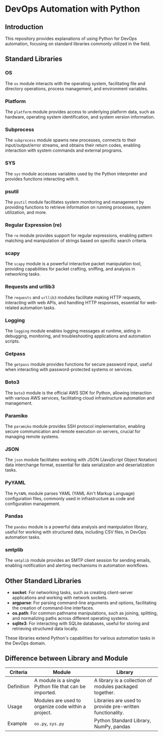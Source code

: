 # DevOps Automation with Python

## Introduction

This repository provides explanations of using Python for DevOps automation, focusing on standard libraries commonly utilized in the field.

## Standard Libraries

### OS

The `os` module interacts with the operating system, facilitating file and directory operations, process management, and environment variables.

### Platform

The `platform` module provides access to underlying platform data, such as hardware, operating system identification, and system version information.

### Subprocess

The `subprocess` module spawns new processes, connects to their input/output/error streams, and obtains their return codes, enabling interaction with system commands and external programs.

### SYS

The `sys` module accesses variables used by the Python interpreter and provides functions interacting with it.

### psutil

The `psutil` module facilitates system monitoring and management by providing functions to retrieve information on running processes, system utilization, and more.

### Regular Expression (re)

The `re` module provides support for regular expressions, enabling pattern matching and manipulation of strings based on specific search criteria.

### scapy

The `scapy` module is a powerful interactive packet manipulation tool, providing capabilities for packet crafting, sniffing, and analysis in networking tasks.

### Requests and urllib3

The `requests` and `urllib3` modules facilitate making HTTP requests, interacting with web APIs, and handling HTTP responses, essential for web-related automation tasks.

### Logging

The `logging` module enables logging messages at runtime, aiding in debugging, monitoring, and troubleshooting applications and automation scripts.

### Getpass

The `getpass` module provides functions for secure password input, useful when interacting with password-protected systems or services.

### Boto3

The `boto3` module is the official AWS SDK for Python, allowing interaction with various AWS services, facilitating cloud infrastructure automation and management.

### Paramiko

The `paramiko` module provides SSH protocol implementation, enabling secure communication and remote execution on servers, crucial for managing remote systems.

### JSON

The `json` module facilitates working with JSON (JavaScript Object Notation) data interchange format, essential for data serialization and deserialization tasks.

### PyYAML

The `PyYAML` module parses YAML (YAML Ain't Markup Language) configuration files, commonly used in infrastructure as code and configuration management.

### Pandas

The `pandas` module is a powerful data analysis and manipulation library, useful for working with structured data, including CSV files, in DevOps automation tasks.

### smtplib

The `smtplib` module provides an SMTP client session for sending emails, enabling notification and alerting mechanisms in automation workflows.

## Other Standard Libraries

- **socket**: For networking tasks, such as creating client-server applications and working with network sockets.
- **argparse**: For parsing command-line arguments and options, facilitating the creation of command-line interfaces.
- **os.path**: For common pathname manipulations, such as joining, splitting, and normalizing paths across different operating systems.
- **sqlite3**: For interacting with SQLite databases, useful for storing and retrieving structured data locally.

These libraries extend Python's capabilities for various automation tasks in the DevOps domain.

## Difference between Library and Module

| Criteria   | Module                                                  | Library                                                 |
|------------|---------------------------------------------------------|---------------------------------------------------------|
| Definition | A module is a single Python file that can be imported. | A library is a collection of modules packaged together. |
| Usage      | Modules are used to organize code within a project.     | Libraries are used to provide pre-written functionality.|
| Example    | `os.py`, `sys.py`                                       | Python Standard Library, NumPy, pandas                  |
